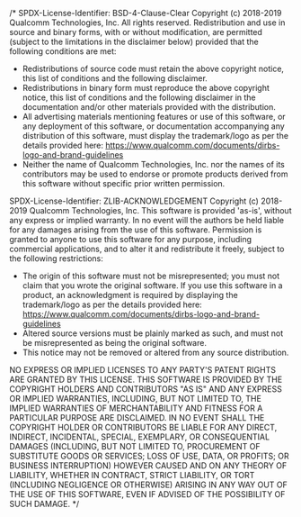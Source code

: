 /* SPDX-License-Identifier: BSD-4-Clause-Clear
Copyright (c) 2018-2019 Qualcomm Technologies, Inc.
All rights reserved.
Redistribution and use in source and binary forms, with or without
modification, are permitted (subject to the limitations in the disclaimer
below) provided that the following conditions are met:

  - Redistributions of source code must retain the above copyright notice,
  this list of conditions and the following disclaimer.
  - Redistributions in binary form must reproduce the above copyright
  notice, this list of conditions and the following disclaimer in the
  documentation and/or other materials provided with the distribution.
  - All advertising materials mentioning features or use of this software,
  or any deployment of this software, or documentation accompanying any
  distribution of this software, must display the trademark/logo as per the
  details provided here:
  https://www.qualcomm.com/documents/dirbs-logo-and-brand-guidelines
  - Neither the name of Qualcomm Technologies, Inc. nor the names of its
  contributors may be used to endorse or promote products derived from this
  software without specific prior written permission.


SPDX-License-Identifier: ZLIB-ACKNOWLEDGEMENT
Copyright (c) 2018-2019 Qualcomm Technologies, Inc.
This software is provided 'as-is', without any express or implied warranty.
In no event will the authors be held liable for any damages arising from
the use of this software.
Permission is granted to anyone to use this software for any purpose,
including commercial applications, and to alter it and redistribute it
freely, subject to the following restrictions:

  - The origin of this software must not be misrepresented; you must not
  claim that you wrote the original software. If you use this software in a
  product, an acknowledgment is required by displaying the trademark/logo as
  per the details provided here:
  https://www.qualcomm.com/documents/dirbs-logo-and-brand-guidelines
  - Altered source versions must be plainly marked as such, and must not
  be misrepresented as being the original software.
  - This notice may not be removed or altered from any source distribution.

NO EXPRESS OR IMPLIED LICENSES TO ANY PARTY'S PATENT RIGHTS ARE GRANTED BY
THIS LICENSE. THIS SOFTWARE IS PROVIDED BY THE COPYRIGHT HOLDERS AND
CONTRIBUTORS "AS IS" AND ANY EXPRESS OR IMPLIED WARRANTIES, INCLUDING, BUT
NOT LIMITED TO, THE IMPLIED WARRANTIES OF MERCHANTABILITY AND FITNESS FOR A
PARTICULAR PURPOSE ARE DISCLAIMED. IN NO EVENT SHALL THE COPYRIGHT HOLDER
OR CONTRIBUTORS BE LIABLE FOR ANY DIRECT, INDIRECT, INCIDENTAL, SPECIAL,
EXEMPLARY, OR CONSEQUENTIAL DAMAGES (INCLUDING, BUT NOT LIMITED TO,
PROCUREMENT OF SUBSTITUTE GOODS OR SERVICES; LOSS OF USE, DATA, OR PROFITS;
OR BUSINESS INTERRUPTION) HOWEVER CAUSED AND ON ANY THEORY OF LIABILITY,
WHETHER IN CONTRACT, STRICT LIABILITY, OR TORT (INCLUDING NEGLIGENCE OR
OTHERWISE) ARISING IN ANY WAY OUT OF THE USE OF THIS SOFTWARE, EVEN IF
ADVISED OF THE POSSIBILITY OF SUCH DAMAGE. */